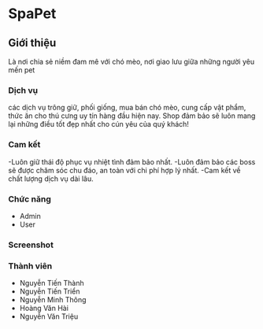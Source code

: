# SpaPet
## Giới thiệu
Là nơi chia sẻ niềm đam mê với chó mèo, nơi giao lưu giữa những người yêu mến pet

### Dịch vụ
các dịch vụ trông giữ, phối giống, mua bán chó mèo, cung cấp vật phẩm, thức ăn cho thú cưng uy tín hàng đầu hiện nay. Shop đảm bảo sẽ luôn mang lại những điều tốt đẹp nhất cho cún yêu của quý khách! 
### Cam kết
-Luôn giữ thái độ phục vụ nhiệt tình đảm bảo nhất.
-Luôn đảm bảo các boss sẽ được chăm sóc chu đáo, an toàn với chi phí hợp lý nhất.
-Cam kết về chất lượng dịch vụ dài lâu.
### Chức năng
 * Admin
 * User

### Screenshot

### Thành viên
  * Nguyễn Tiến Thành
  * Nguyễn Tiến Triển
  * Nguyễn Minh Thông
  * Hoàng Văn Hài
  * Nguyễn Văn Triệu

